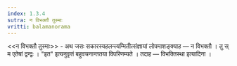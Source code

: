 ```yaml
---
index: 1.3.4
sutra: न विभक्तौ तुस्माः
vritti: balamanorama
---
```


<<न विभक्तौ तुस्माः>> - अथ जसः सकारस्यहलन्त्यम्मितीत्संज्ञायां लोपमाशङ्क्याह — न विभक्तौ । तु स् म एतेषां द्वन्द्वः । "इत" इत्यनुवृत्तं बहुवचनान्ततया विपरिणम्यते । तदाह — विभक्तिस्था इत्यादिना । 